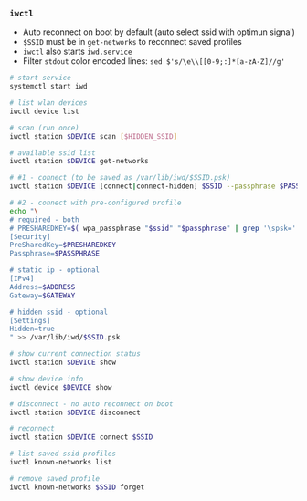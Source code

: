 ### `iwctl`

- Auto reconnect on boot by default (auto select ssid with optimun signal)
- `$SSID` must be in `get-networks` to reconnect saved profiles
- `iwctl` also starts `iwd.service`
- Filter `stdout` color encoded lines: `sed $'s/\e\\[[0-9;:]*[a-zA-Z]//g'`

```sh
# start service
systemctl start iwd

# list wlan devices
iwctl device list

# scan (run once)
iwctl station $DEVICE scan [$HIDDEN_SSID]

# available ssid list
iwctl station $DEVICE get-networks

# #1 - connect (to be saved as /var/lib/iwd/$SSID.psk)
iwctl station $DEVICE [connect|connect-hidden] $SSID --passphrase $PASSPHRASE

# #2 - connect with pre-configured profile
echo "\
# required - both
# PRESHAREDKEY=$( wpa_passphrase "$ssid" "$passphrase" | grep '\spsk=' | cut -d= -f2 )
[Security]
PreSharedKey=$PRESHAREDKEY
Passphrase=$PASSPHRASE

# static ip - optional
[IPv4]
Address=$ADDRESS
Gateway=$GATEWAY

# hidden ssid - optional
[Settings]
Hidden=true
" >> /var/lib/iwd/$SSID.psk

# show current connection status
iwctl station $DEVICE show

# show device info
iwctl device $DEVICE show

# disconnect - no auto reconnect on boot
iwctl station $DEVICE disconnect

# reconnect
iwctl station $DEVICE connect $SSID

# list saved ssid profiles
iwctl known-networks list

# remove saved profile
iwctl known-networks $SSID forget
```
